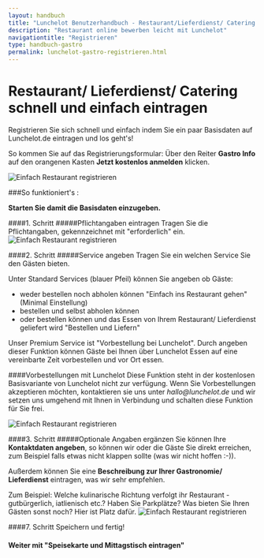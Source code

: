 ```yaml
---
layout: handbuch
title: "Lunchelot Benutzerhandbuch - Restaurant/Lieferdienst/ Catering registrieren"
description: "Restaurant online bewerben leicht mit Lunchelot"
navigationtitle: "Registrieren"
type: handbuch-gastro
permalink: lunchelot-gastro-registrieren.html
---
```


# Restaurant/ Lieferdienst/ Catering schnell und einfach eintragen
  
Registrieren Sie sich schnell und einfach indem Sie ein paar Basisdaten auf Lunchelot.de eintragen und los geht's!
  
So kommen Sie auf das Registrierungsformular: Über den Reiter __Gastro Info__ auf den orangenen Kasten __Jetzt kostenlos anmelden__ klicken. 
  
<img src="{{site.baseurl}}assets/gastro/reg-gastro.png" alt="Einfach Restaurant registrieren" />
  

###So funktioniert's :

__Starten Sie damit die Basisdaten einzugeben.__
  
####1. Schritt
#####Pflichtangaben eintragen
Tragen Sie die Pflichtangaben, gekennzeichnet mit "erforderlich" ein.
<img src="{{site.baseurl}}assets/gastro/basisdaten.png" alt="Einfach Restaurant registrieren" />
  
####2. Schritt
#####Service angeben
Tragen Sie ein welchen Service Sie den Gästen bieten. 
  
Unter Standard Services (blauer Pfeil) können Sie angeben ob Gäste: 
  
* weder bestellen noch abholen können "Einfach ins Restaurant gehen" (Minimal Einstellung)
* bestellen und selbst abholen können
* oder bestellen können und das Essen von Ihrem Restaurant/ Lieferdienst geliefert wird "Bestellen und Liefern"

Unser Premium Service ist "Vorbestellung bei Lunchelot". Durch angeben dieser Funktion können Gäste bei Ihnen über Lunchelot Essen auf eine vereinbarte Zeit vorbestellen und vor Ort essen.

####Vorbestellungen mit Lunchelot
Diese Funktion steht in der kostenlosen Basisvariante von Lunchelot nicht zur verfügung. Wenn Sie Vorbestellungen akzeptieren möchten, kontaktieren sie uns unter _hallo@lunchelot.de_ und wir setzen uns
umgehend mit Ihnen in Verbindung und schalten diese Funktion für Sie frei.


<img src="{{site.baseurl}}assets/gastro/basisdaten.png" alt="Einfach Restaurant registrieren" />


####3. Schritt
#####Optionale Angaben ergänzen
Sie können Ihre __Kontaktdaten angeben__, so können wir oder die Gäste Sie direkt erreichen, zum Beispiel falls etwas nicht klappen sollte (was wir nicht hoffen :-)). 
  
Außerdem können Sie eine __Beschreibung zur Ihrer Gastronomie/ Lieferdienst__ eintragen, was wir sehr empfehlen.
  
Zum Beispiel: Welche kulinarische Richtung verfolgt ihr Restaurant - gutbürgerlich, iatlienisch etc.? Haben Sie Parkplätze? Was bieten Sie Ihren Gästen sonst noch? Hier ist Platz dafür.
 <img src="{{site.baseurl}}assets/gastro/basisdaten6.png" alt="Einfach Restaurant registrieren" />
   

####7. Schritt
Speichern und fertig!
  

#### Weiter mit "Speisekarte und Mittagstisch eintragen"



